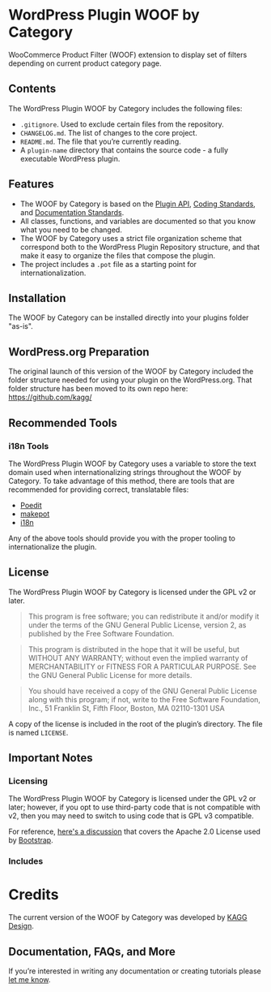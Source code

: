 # WordPress Plugin WOOF by Category

WooCommerce Product Filter (WOOF) extension to display set of filters depending on current product category page.

## Contents

The WordPress Plugin WOOF by Category includes the following files:

* `.gitignore`. Used to exclude certain files from the repository.
* `CHANGELOG.md`. The list of changes to the core project.
* `README.md`. The file that you’re currently reading.
* A `plugin-name` directory that contains the source code - a fully executable WordPress plugin.

## Features

* The WOOF by Category is based on the [Plugin API](http://codex.wordpress.org/Plugin_API), [Coding Standards](http://codex.wordpress.org/WordPress_Coding_Standards), and [Documentation Standards](https://make.wordpress.org/core/handbook/best-practices/inline-documentation-standards/php/).
* All classes, functions, and variables are documented so that you know what you need to be changed.
* The WOOF by Category uses a strict file organization scheme that correspond both to the WordPress Plugin Repository structure, and that make it easy to organize the files that compose the plugin.
* The project includes a `.pot` file as a starting point for internationalization.

## Installation

The WOOF by Category can be installed directly into your plugins folder "as-is".

## WordPress.org Preparation

The original launch of this version of the WOOF by Category included the folder structure needed for using your plugin on the WordPress.org. That folder structure has been moved to its own repo here: https://github.com/kagg/

## Recommended Tools

### i18n Tools

The WordPress Plugin WOOF by Category uses a variable to store the text domain used when internationalizing strings throughout the WOOF by Category. To take advantage of this method, there are tools that are recommended for providing correct, translatable files:

* [Poedit](https://poedit.net/)
* [makepot](http://i18n.svn.wordpress.org/tools/trunk/)
* [i18n](https://github.com/grappler/i18n)

Any of the above tools should provide you with the proper tooling to internationalize the plugin.

## License

The WordPress Plugin WOOF by Category is licensed under the GPL v2 or later.

> This program is free software; you can redistribute it and/or modify it under the terms of the GNU General Public License, version 2, as published by the Free Software Foundation.

> This program is distributed in the hope that it will be useful, but WITHOUT ANY WARRANTY; without even the implied warranty of MERCHANTABILITY or FITNESS FOR A PARTICULAR PURPOSE. See the GNU General Public License for more details.

> You should have received a copy of the GNU General Public License along with this program; if not, write to the Free Software Foundation, Inc., 51 Franklin St, Fifth Floor, Boston, MA 02110-1301 USA

A copy of the license is included in the root of the plugin’s directory. The file is named `LICENSE`.

## Important Notes

### Licensing

The WordPress Plugin WOOF by Category is licensed under the GPL v2 or later; however, if you opt to use third-party code that is not compatible with v2, then you may need to switch to using code that is GPL v3 compatible.

For reference, [here's a discussion](https://make.wordpress.org/themes/2013/03/04/licensing-note-apache-and-gpl/) that covers the Apache 2.0 License used by [Bootstrap](http://getbootstrap.com/2.3.2/).

### Includes

# Credits

The current version of the WOOF by Category was developed by [KAGG Design](https://kagg.eu/en/).

## Documentation, FAQs, and More

If you’re interested in writing any documentation or creating tutorials please [let me know](https://kagg.eu/en/).

